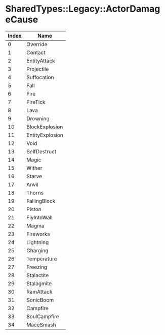 # SharedTypes::Legacy::ActorDamageCause

Index | Name
--- | ---
0 | Override
1 | Contact
2 | EntityAttack
3 | Projectile
4 | Suffocation
5 | Fall
6 | Fire
7 | FireTick
8 | Lava
9 | Drowning
10 | BlockExplosion
11 | EntityExplosion
12 | Void
13 | SelfDestruct
14 | Magic
15 | Wither
16 | Starve
17 | Anvil
18 | Thorns
19 | FallingBlock
20 | Piston
21 | FlyIntoWall
22 | Magma
23 | Fireworks
24 | Lightning
25 | Charging
26 | Temperature
27 | Freezing
28 | Stalactite
29 | Stalagmite
30 | RamAttack
31 | SonicBoom
32 | Campfire
33 | SoulCampfire
34 | MaceSmash